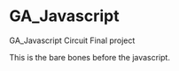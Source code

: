 # GA_Javascript
GA_Javascript Circuit Final project

This is the bare bones before the javascript. 
